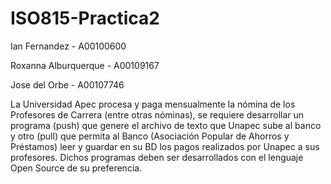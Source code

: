 # ISO815-Practica2

Ian Fernandez - A00100600

Roxanna Alburquerque - A00109167

Jose del Orbe - A00107746

La Universidad Apec procesa y paga mensualmente la
nómina de los Profesores de Carrera (entre otras
nóminas), se requiere desarrollar un programa (push)
que genere el archivo de texto que Unapec sube al
banco y otro (pull) que permita al Banco (Asociación
Popular de Ahorros y Préstamos) leer y guardar en su
BD los pagos realizados por Unapec a sus profesores.
Dichos programas deben ser desarrollados con el
lenguaje Open Source de su preferencia.